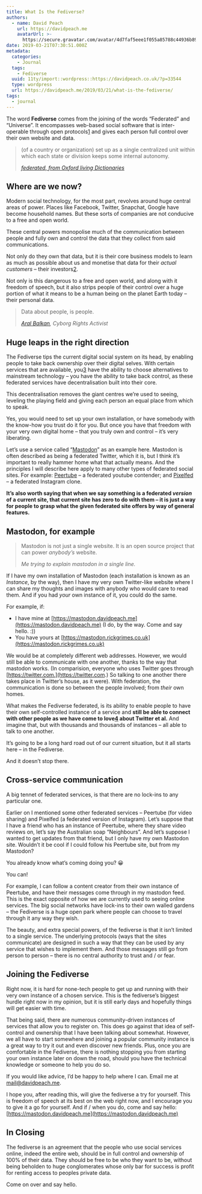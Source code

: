 ```yaml
---
title: What Is the Fediverse?
authors:
  - name: David Peach
    url: https://davidpeach.me
    avatarUrl: >-
      https://secure.gravatar.com/avatar/4d7faf5eee1f055a85788c44936b8995eaab6dfb004e7854ec747ccb272e91ee?s=96&d=mm&r=g
date: 2019-03-21T07:30:51.000Z
metadata:
  categories:
    - Journal
  tags:
    - Fediverse
  uuid: 11ty/import::wordpress::https://davidpeach.co.uk/?p=33544
  type: wordpress
  url: https://davidpeach.me/2019/03/21/what-is-the-fediverse/
tags:
  - journal
---
```

The word **Fediverse** comes from the joining of the words “Federated” and “Universe”. It encompasses web-based social software that is inter-operable through open protocols[1](https://labs.davidpeach.me/david/website/src/branch/master/content/2019/03/21/what-is-the-fediverse/index.md#fn:1) and gives each person full control over their own website and data.

> (of a country or organization) set up as a single centralized unit within which each state or division keeps some internal autonomy.
> 
> <cite><a href="https://en.oxforddictionaries.com/definition/federated">federated, from Oxford living Dictionaries﻿</a></cite>﻿

## Where are we now?

Modern social technology, for the most part, revolves around huge central areas of power. Places like Facebook, Twitter, Snapchat, Google have become household names. But these sorts of companies are not conducive to a free and open world.

These central powers monopolise much of the communication between people and fully own and control the data that they collect from said communications.

Not only do they own that data, but it is their core business models to learn as much as possible about us and monetise that data for their _actual customers_ – their investors[2](https://labs.davidpeach.me/david/website/src/branch/master/content/2019/03/21/what-is-the-fediverse/index.md#fn:2).

Not only is this dangerous to a free and open world, and along with it freedom of speech, but it also strips people of their control over a huge portion of what it means to be a human being on the planet Earth today – their personal data.

> Data about people, is people.
> 
> <cite><a href="https://ar.al">Aral Balkan</a>, Cyborg Rights Activist</cite>

## Huge leaps in the right direction

The Fediverse tips the current digital social system on its head, by enabling people to take back ownership over their digital selves. With certain services that are available, you[3](https://labs.davidpeach.me/david/website/src/branch/master/content/2019/03/21/what-is-the-fediverse/index.md#fn:3) have the ability to choose alternatives to mainstream technology – you have the ability to take back control, as these federated services have decentralisation built into their core.

This decentralisation removes the giant centres we’re used to seeing, leveling the playing field and giving each person an equal place from which to speak.

Yes, you would need to set up your own installation, or have somebody with the know-how you trust do it for you. But once you have that freedom with your very own digital home – that you truly own and control – it’s very liberating.

Let’s use a service called “[Mastodon](https://joinmastodon.org/)” as an example here. Mastodon is often described as being a federated Twitter, which it is, but I think it’s important to really hammer home what that actually means. And the principles I will describe here apply to many other types of federated social sites. For example: [Peertube](https://joinpeertube.org/) – a federated youtube contender; and [Pixelfed](https://pixelfed.org/) – a federated Instagram clone.

**It’s also worth saying that when we say something is a federated _version_ of a current site, that current site has zero to do with them – it is just a way for people to grasp what the given federated site offers by way of general features.**

## Mastodon, for example

> Mastodon is not just a single website. It is an open source project that can power _anybody’s_ website.
> 
> <cite>Me trying to explain mastodon in a single line.</cite>

If I have my own installation of Mastodon (each installation is known as an _Instance_, by the way), then I have my very own Twitter-like website where I can share my thoughts and images with anybody who would care to read them. And if you had _your_ own instance of it, you could do the same.

For example, if:

-   I have mine at [https://mastodon.davidpeach.me](https://mastodon.davidpeach.me) (I do, by the way. Come and say hello. :))
-   You have yours at [https://mastodon.rickgrimes.co.uk](https://mastodon.rickgrimes.co.uk)

We would be at completely different web addresses. However, we would still be able to communicate with one another, thanks to the way that mastodon works. (In comparision, everyone who uses Twitter goes through [https://twitter.com.](https://twitter.com.) So talking to one another there takes place in Twitter’s house, as it were). With federation, the communication is done so between the people involved; from _their_ own homes.

What makes the Fediverse federated, is its ability to enable people to have their own self-controlled instance of a service and **still be able to connect with other people as we have come to love[4](https://labs.davidpeach.me/david/website/src/branch/master/content/2019/03/21/what-is-the-fediverse/index.md#fn:4) about Twitter et al.** And imagine that, but with thousands and thousands of instances – all able to talk to one another.

It’s going to be a long hard road out of our current situation, but it all starts here – in the Fediverse.

And it doesn’t stop there.

## Cross-service communication

A big tennet of federated services, is that there are no lock-ins to any particular one.

Earlier on I mentioned some other federated services – Peertube (for video sharing) and Pixelfed (a federated version of Instagram). Let’s suppose that I have a friend who has an instance of Peertube, where they share video reviews on, let’s say the Australian soap “Neighbours”. And let’s suppose I wanted to get updates from that friend, but I only have my own Mastodon site. Wouldn’t it be cool if I could follow his Peertube site, but from my Mastodon?

You already know what’s coming doing you? 😀

You can!

For example, I can follow a content creator from their own instance of Peertube, and have their messages come through in my mastodon feed. This is the exact opposite of how we are currently used to seeing online services. The big social networks have lock-ins to their own walled gardens – the Fediverse is a huge open park where people can choose to travel through it any way they wish.

The beauty, and extra special powers, of the fediverse is that it isn’t limited to a single service. The underlying protocols (ways that the sites communicate) are designed in such a way that they can be used by any service that wishes to implement them. And those messages still go from person to person – there is no central authority to trust and / or fear.

## Joining the Fediverse

Right now, it is hard for none-tech people to get up and running with their very own instance of a chosen service. This is the fediverse’s biggest hurdle right now in my opinion, but it is still early days and hopefully things will get easier with time.

That being said, there are numerous community-driven instances of services that allow you to register on. This does go against that idea of self-control and ownership that I have been talking about somewhat. However, we all have to start somewhere and joining a popular community instance is a great way to try it out and even discover new friends. Plus, once you are comfortable in the Fediverse, there is nothing stopping you from starting your own instance later on down the road, should you have the technical knowledge or someone to help you do so.

If you would like advice, I’d be happy to help where I can. Email me at [mail@davidpeach.me](mailto:mail@davidpeach.me).

I hope you, after reading this, will give the fediverse a try for yourself. This is freedom of speech at its best on the web right now, and I encourage you to give it a go for yourself. And if / when you do, come and say hello: [https://mastodon.davidpeach.me](https://mastodon.davidpeach.me)

## In Closing

The fediverse is an agreement that the people who use social services online, indeed the entire web, should be in full control and ownership of 100% of their data. They should be free to be who they want to be, without being beholden to huge conglomerates whose only bar for success is profit for renting access to peoples private data.

Come on over and say hello.